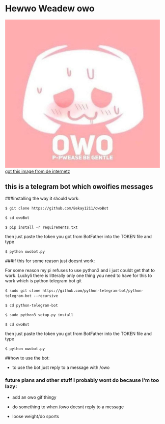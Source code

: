 # Hewwo Weadew owo 

![alt text](https://github.com/Bekay1211/owoBot/blob/master/owodis.jpg)
[got this image from de internetz](https://aminoapps.com/c/meme/page/blog/happu-valentines-day-owo-uwu-no-homo/P3jd_l7fmuwkQ8rWg5al0lojpRP2WX6k81)

## this is a telegram bot which owoifies messages

###installing the way it should work:


`$ git clone https://github.com/Bekay1211/owoBot`

`$ cd owoBot`

`$ pip install -r requirements.txt`

then just paste the token you got from BotFather into the TOKEN file and type

`$ python owobot.py`

###if this for some reason just doesnt work:

For some reason my pi refuses to use python3 and i just couldt get that to work.
Luckyli there is litterally only one thing you need to have for this to work which is python telegram bot git

`$ sudo git clone https://github.com/python-telegram-bot/python-telegram-bot --recursive`

`$ cd python-telegram-bot`

`$ sudo python3 setup.py install`

`$ cd owoBot`

then just paste the token you got from BotFather into the TOKEN file and type

`$ python owobot.py`

##how to use the bot:

- to use the bot just reply to a message with /owo

### future plans and other stuff I probably wont do because I'm too lazy:

- add an owo gif thingy

- do something to when /owo doesnt reply to a message

- loose weight/do sports



